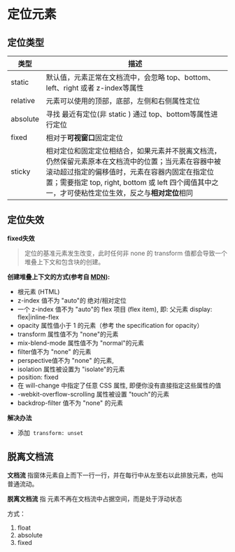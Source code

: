 # 定位元素

## 定位类型

| 类型     | 描述                                                         |
| -------- | ------------------------------------------------------------ |
| static   | 默认值，元素正常在文档流中，会忽略 top、bottom、left、right 或者 z-index等属性 |
| relative | 元素可以使用的顶部，底部，左侧和右侧属性定位                 |
| absolute | 寻找 最近有定位(非 static ) 通过 top、bottom等属性进行定位   |
| fixed    | 相对于**可视窗口**固定定位                                   |
| sticky   | 相对定位和固定定位相结合，如果元素并不脱离文档流，仍然保留元素原本在文档流中的位置；当元素在容器中被滚动超过指定的偏移值时，元素在容器内固定在指定位置；需要指定 top, right, bottom 或 left 四个阈值其中之一，才可使粘性定位生效，反之与**相对定位**相同 |

## 定位失效

**fixed失效**

> 定位的基准元素发生改变，此时任何非 none 的 transform 值都会导致一个堆叠上下文和包含块的创建。

 **创建堆叠上下文的方式(参考自 [MDN](https://developer.mozilla.org/zh-CN/docs/Web/CSS/CSS_Positioning/Understanding_z_index/The_stacking_context)):**

- 根元素 (HTML)
- z-index 值不为 "auto"的 绝对/相对定位
- 一个 z-index 值不为 "auto"的 flex 项目 (flex item), 即: 父元素 display: flex|inline-flex
- opacity 属性值小于 1 的元素（参考 the specification for opacity）
- transform 属性值不为 "none"的元素
- mix-blend-mode 属性值不为 "normal"的元素
- filter值不为 "none" 的元素
- perspective值不为 "none" 的元素,
- isolation 属性被设置为 "isolate"的元素
- position: fixed
- 在 will-change 中指定了任意 CSS 属性, 即便你没有直接指定这些属性的值
- -webkit-overflow-scrolling 属性被设置 "touch"的元素
- backdrop-filter 值不为 "none" 的元素

**解决办法**

- 添加` transform: unset`





## 脱离文档流

**文档流** 指窗体元素自上而下一行一行，并在每行中从左至右以此排放元素，也叫普通流动。

**脱离文档流** 指 元素不再在文档流中占据空间，而是处于浮动状态

方式：

1. float
2. absolute
3. fixed


